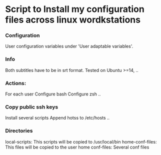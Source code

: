# Script to Install my configuration files across linux wordkstations


### Configuration
User configuration variables under 'User adaptable variables'.

### Info
Both subtitles have to be in srt format.
Tested on Ubuntu >=14, ..


### Actions:
For each user
Configure bash
Configure zsh
..

### Copy public ssh keys
Install several scripts
Append hotss to /etc/hosts
..

### Directories
local-scripts:      This scripts will be copied to /usr/local/bin
home-conf-files:    This files will be copied to the user home
conf-files:         Several conf files

